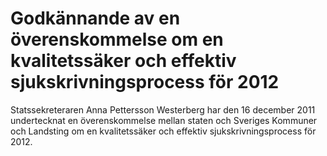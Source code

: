 # Godkännande av en överenskommelse om en kvalitetssäker och effektiv sjukskrivningsprocess för 2012

Statssekreteraren Anna Pettersson Westerberg har den 16 december 2011 undertecknat en överenskommelse mellan staten och Sveriges Kommuner och Landsting om en kvalitetssäker och effektiv sjukskrivningsprocess för 2012\.
